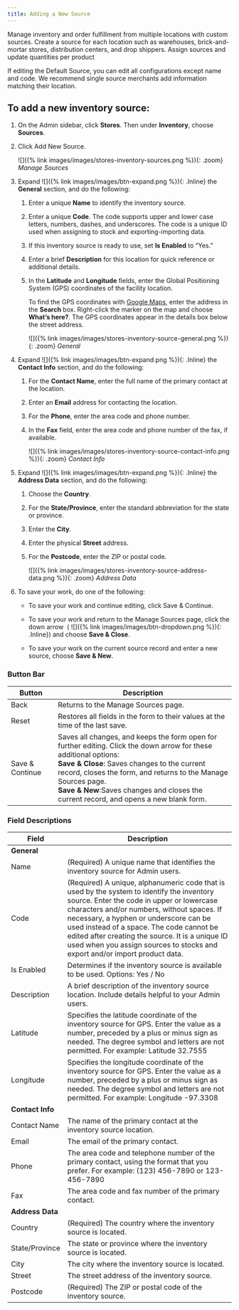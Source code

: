 ```yaml
---
title: Adding a New Source
---
```


Manage inventory and order fulfillment from multiple locations with custom sources. Create a source for each location such as warehouses, brick-and-mortar stores, distribution centers, and drop shippers. Assign sources and update quantities per product

If editing the Default Source, you can edit all configurations except name and code. We recommend single source merchants add information matching their location.

## To add a new inventory source:

1. On the Admin sidebar, click **Stores**. Then under **Inventory**, choose **Sources**.

1. Click <span class="btn">Add New Source</span>.

   ![]({% link images/images/stores-inventory-sources.png %}){: .zoom}
   *Manage Sources*

1. Expand ![]({% link images/images/btn-expand.png %}){: .Inline} the **General** section, and do the following:

   1. Enter a unique **Name** to identify the inventory source.

   1. Enter a unique **Code**. The code supports upper and lower case letters, numbers, dashes, and underscores. The code is a unique ID used when assigning to stock and exporting-importing data.

   1. If this inventory source is ready to use, set **Is Enabled** to “Yes.”

   1. Enter a brief **Description** for this location for quick reference or additional details.

   1. In the **Latitude** and **Longitude** fields, enter the Global Positioning System (GPS) coordinates of the facility location.

      To find the GPS coordinates with [Google Maps][1], enter the address in the **Search** box. Right-click the marker on the map and choose **What’s here?**.
      The GPS coordinates appear in the details box below the street address.

      ![]({% link images/images/stores-inventory-source-general.png %}){: .zoom}
      *General*

1. Expand ![]({% link images/images/btn-expand.png %}){: .Inline} the **Contact Info** section, and do the following:

   1. For the **Contact Name**, enter the full name of the primary contact at the location.

   1. Enter an **Email** address for contacting the location.

   1. For the **Phone**, enter the area code and phone number.

   1. In the **Fax** field, enter the area code and phone number of the fax, if available.

      ![]({% link images/images/stores-inventory-source-contact-info.png %}){: .zoom}
      *Contact Info*

1. Expand ![]({% link images/images/btn-expand.png %}){: .Inline} the **Address Data** section, and do the following:

   1. Choose the **Country**.

   1. For the **State/Province**, enter the standard abbreviation for the state or province.

   1. Enter the **City**.

   1. Enter the physical **Street** address.

   1. For the **Postcode**, enter the ZIP or postal code.

      ![]({% link images/images/stores-inventory-source-address-data.png %}){: .zoom}
      *Address Data*

1. To save your work, do one of the following:

   * To save your work and continue editing, click <span class="btn">Save &amp; Continue</span>.
   * To save your work and return to the Manage Sources page, click the down arrow  ( ![]({% link images/images/btn-dropdown.png %}){: .Inline}) and choose **Save &amp; Close**.

   * To save your work on the current source record and enter a new source, choose **Save &amp; New**.

### Button Bar

|Button|Description|
|--|--|
|Back|Returns to the Manage Sources page.|
|Reset|Restores all fields in the form to their values at the time of the last save.|
|Save &amp; Continue|Saves all changes, and keeps the form open for further editing. Click the down arrow for these additional options:<br/>**Save &amp; Close**: Saves changes to the current record, closes the form, and returns to the Manage Sources page.<br/>**Save &amp; New**:Saves changes and closes the current record, and opens a new blank form.|

### Field Descriptions

|Field|Description|
|--|--|
|**General**| |
|Name|(Required) A unique name that identifies the  inventory source for Admin users.|
|Code|(Required) A unique, alphanumeric code that is used by the system to identify the inventory source. Enter the code in upper or lowercase characters and/or numbers, without spaces. If necessary, a hyphen or underscore can be used instead of a space. The code cannot be edited after creating the source. It is a unique ID used when you assign sources to stocks and export and/or import product data.|
|Is Enabled|Determines if the inventory source is available to be used. Options: Yes / No|
|Description|A brief description of the inventory source location. Include details helpful to your Admin users.|
|Latitude|Specifies the latitude coordinate of the inventory source for GPS. Enter the value  as a number, preceded by a plus or minus sign as needed. The degree symbol and letters are not permitted. For example: Latitude 32.7555|
|Longitude|Specifies the longitude coordinate of the inventory source for GPS. Enter the value  as a number, preceded by a plus or minus sign as needed. The degree symbol and letters are not permitted. For example: Longitude -97.3308|
|**Contact Info**|
|Contact Name|The name of the primary contact at the inventory source location.|
|Email|The email of the primary contact.|
|Phone|The area code and telephone number of the primary contact, using the format that you prefer.  For example: (123) 456-7890 or 123-456-7890|
|Fax|The area code and fax number of the primary contact.|
|**Address Data**| |
|Country|(Required) The country where the inventory source is located.|
|State/Province|The state or province where the inventory source is located.|
|City|The city where the inventory source is located.|
|Street|The street address of the inventory source.|
|Postcode|(Required) The ZIP or postal code of the inventory source.|

[1]: https://www.google.com/maps
